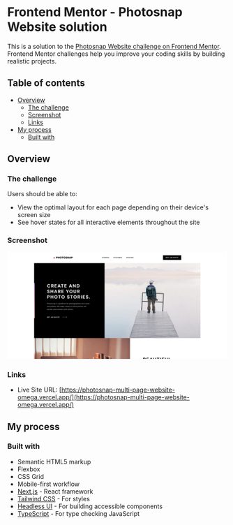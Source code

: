 # Frontend Mentor - Photosnap Website solution

This is a solution to the [Photosnap Website challenge on Frontend Mentor](https://www.frontendmentor.io/challenges/photosnap-multipage-website-nMDSrNmNW). Frontend Mentor challenges help you improve your coding skills by building realistic projects.

## Table of contents

- [Overview](#overview)
  - [The challenge](#the-challenge)
  - [Screenshot](#screenshot)
  - [Links](#links)
- [My process](#my-process)
  - [Built with](#built-with)

## Overview

### The challenge

Users should be able to:

- View the optimal layout for each page depending on their device's screen size
- See hover states for all interactive elements throughout the site

### Screenshot

![](./screenshots/home.png)

### Links

- Live Site URL: [https://photosnap-multi-page-website-omega.vercel.app/](https://photosnap-multi-page-website-omega.vercel.app/)

## My process

### Built with

- Semantic HTML5 markup
- Flexbox
- CSS Grid
- Mobile-first workflow
- [Next.js](https://nextjs.org/) - React framework
- [Tailwind CSS](https://tailwindcss.com/) - For styles
- [Headless UI](https://headlessui.dev/) - For building accessible components
- [TypeScript](https://www.typescriptlang.org/) - For type checking JavaScript
